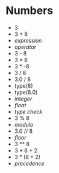 # Numbers

- 3
- 3 + 8
- _expression_
- _operator_
- 3 - 8
- 3 * 8
- 3 * -8
- 3 / 8
- 3.0 / 8
- type(8)
- type(8.0)
- _integer_
- _float_
- _type check_
- 3 % 8
- _modulo_
- 3.0 // 8
- _floor_
- 3 ** 8
- 3 * 8 + 2
- 3 * (8 + 2)
- _precedence_
